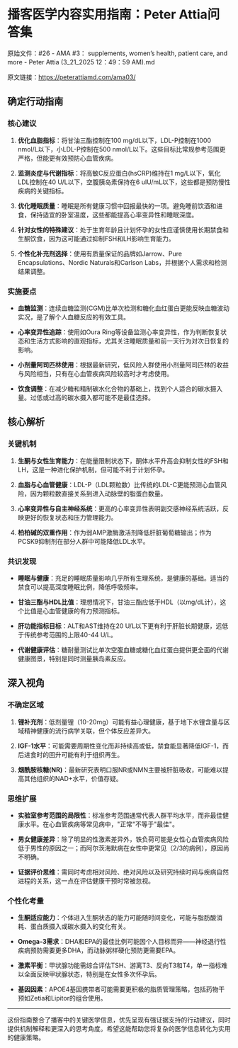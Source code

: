 # 播客医学内容实用指南：Peter Attia问答集

原始文件：#26 - AMA #3： supplements, women’s health, patient care, and more - Peter Attia (3_21_2025 12：49：59 AM).md

原文链接：https://peterattiamd.com/ama03/

<YouTube videoId="kzs7GgxR_FQ" />

## 确定行动指南

### 核心建议

1. **优化血脂指标**：将甘油三酯控制在100 mg/dL以下，LDL-P控制在1000 nmol/L以下，小LDL-P控制在500 nmol/L以下。这些目标比常规参考范围更严格，但能更有效预防心血管疾病。

2. **监测炎症与代谢指标**：将高敏C反应蛋白(hsCRP)维持在1 mg/L以下，氧化LDL控制在40 U/L以下，空腹胰岛素保持在6 uIU/mL以下，这些都是预防慢性疾病的关键指标。

3. **优化睡眠质量**：睡眠是所有健康习惯中回报最快的一项。避免睡前饮酒和进食，保持适宜的卧室温度，这些都能提高心率变异性和睡眠深度。

4. **针对女性的特殊建议**：处于生育年龄且计划怀孕的女性应谨慎使用长期禁食和生酮饮食，因为这可能通过抑制FSH和LH影响生育能力。

5. **个性化补充剂选择**：使用有质量保证的品牌如Jarrow、Pure Encapsulations、Nordic Naturals和Carlson Labs，并根据个人需求和检测结果调整。

### 实施要点

- **血糖监测**：连续血糖监测(CGM)比单次检测和糖化血红蛋白更能反映血糖波动实况，是了解个人血糖反应的有效工具。

- **心率变异性追踪**：使用如Oura Ring等设备监测心率变异性，作为判断恢复状态和生活方式影响的直观指标，尤其关注睡眠质量和前一天行为对次日恢复的影响。

- **小剂量阿司匹林使用**：根据最新研究，低风险人群使用小剂量阿司匹林的收益与风险相当，只有在心血管疾病风险较高时才考虑使用。

- **饮食调整**：在减少糖和精制碳水化合物的基础上，找到个人适合的碳水摄入量。过低或过高的碳水摄入都可能不是最佳选择。

## 核心解析

### 关键机制

1. **生酮与女性生育能力**：在能量限制状态下，酮体水平升高会抑制女性的FSH和LH，这是一种进化保护机制，但可能不利于计划怀孕。

2. **血脂与心血管健康**：LDL-P（LDL颗粒数）比传统的LDL-C更能预测心血管风险，因为颗粒数直接关系到进入动脉壁的脂蛋白数量。

3. **心率变异性与自主神经系统**：更高的心率变异性表明副交感神经系统活跃，反映更好的恢复状态和压力管理能力。

4. **柏柏碱的双重作用**：作为弱AMP激酶激活剂降低肝脏葡萄糖输出；作为PCSK9抑制剂在部分人群中可能降低LDL水平。

### 共识发现

- **睡眠与健康**：充足的睡眠质量影响几乎所有生理系统，是健康的基础。适当的禁食可以提高深度睡眠比例，降低呼吸频率。

- **甘油三酯与HDL比值**：理想情况下，甘油三酯应低于HDL（以mg/dL计），这个比值是心血管健康的有力预测指标。

- **肝功能指标目标**：ALT和AST维持在20 U/L以下更有利于肝脏长期健康，远低于传统参考范围的上限40-44 U/L。

- **代谢健康评估**：糖耐量测试比单次空腹血糖或糖化血红蛋白提供更全面的代谢健康图景，特别是同时测量胰岛素反应。

## 深入视角

### 不确定区域

1. **锂补充剂**：低剂量锂（10-20mg）可能有益心理健康，基于地下水锂含量与区域精神健康的流行病学关联，但个体反应差异大。

2. **IGF-1水平**：可能需要周期性变化而非持续高或低，禁食能显著降低IGF-1，而后进食时的回升可能有利于组织再生。

3. **烟酰胺核糖(NR)**：最新研究表明口服NR或NMN主要被肝脏吸收，可能难以提高其他组织的NAD+水平，价值存疑。

### 思维扩展

- **实验室参考范围的局限性**：标准参考范围通常代表人群平均水平，而非最佳健康水平。在心血管疾病等常见病中，"正常"不等于"最佳"。

- **男女健康差异**：除了明显的性激素差异外，铁负荷可能是女性心血管疾病风险低于男性的原因之一；而阿尔茨海默病在女性中更常见（2/3的病例），原因尚不明确。

- **证据评价思维**：需同时考虑相对风险、绝对风险以及研究持续时间与疾病自然进程的关系，这一点在评估健康干预时常被忽视。

### 个性化考量

- **生酮适应能力**：个体进入生酮状态的能力可能随时间变化，可能与脂肪酸消耗、蛋白质摄入或碳水摄入的变化有关。

- **Omega-3需求**：DHA和EPA的最佳比例可能因个人目标而异——神经退行性疾病预防需要更多DHA，而动脉粥样硬化预防更需要EPA。

- **激素平衡**：甲状腺功能需综合评估TSH、游离T3、反向T3和T4，单一指标难以全面反映甲状腺状态，特别是在女性多次怀孕后。

- **基因因素**：APOE4基因携带者可能需要更积极的脂质管理策略，包括药物干预如Zetia和Lipitor的组合使用。

---

这份指南整合了播客中的关键医学信息，优先呈现有强证据支持的行动建议，同时提供机制解释和更深入的思考角度。希望这能帮助您将复杂的医学信息转化为实用的健康策略。